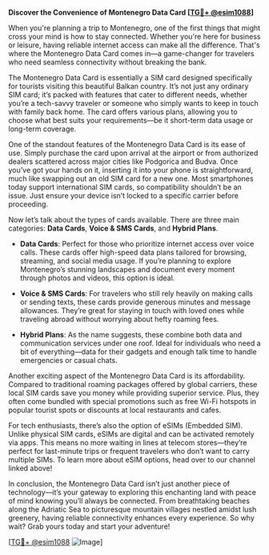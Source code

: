 **Discover the Convenience of Montenegro Data Card [[TG💪+ @esim1088](https://t.me/s/esim1088)]**

When you're planning a trip to Montenegro, one of the first things that might cross your mind is how to stay connected. Whether you're here for business or leisure, having reliable internet access can make all the difference. That's where the Montenegro Data Card comes in—a game-changer for travelers who need seamless connectivity without breaking the bank.

The Montenegro Data Card is essentially a SIM card designed specifically for tourists visiting this beautiful Balkan country. It’s not just any ordinary SIM card; it’s packed with features that cater to different needs, whether you’re a tech-savvy traveler or someone who simply wants to keep in touch with family back home. The card offers various plans, allowing you to choose what best suits your requirements—be it short-term data usage or long-term coverage.

One of the standout features of the Montenegro Data Card is its ease of use. Simply purchase the card upon arrival at the airport or from authorized dealers scattered across major cities like Podgorica and Budva. Once you’ve got your hands on it, inserting it into your phone is straightforward, much like swapping out an old SIM card for a new one. Most smartphones today support international SIM cards, so compatibility shouldn’t be an issue. Just ensure your device isn’t locked to a specific carrier before proceeding.

Now let’s talk about the types of cards available. There are three main categories: **Data Cards**, **Voice & SMS Cards**, and **Hybrid Plans**. 

- **Data Cards**: Perfect for those who prioritize internet access over voice calls. These cards offer high-speed data plans tailored for browsing, streaming, and social media usage. If you’re planning to explore Montenegro’s stunning landscapes and document every moment through photos and videos, this option is ideal.
  
- **Voice & SMS Cards**: For travelers who still rely heavily on making calls or sending texts, these cards provide generous minutes and message allowances. They’re great for staying in touch with loved ones while traveling abroad without worrying about hefty roaming fees.

- **Hybrid Plans**: As the name suggests, these combine both data and communication services under one roof. Ideal for individuals who need a bit of everything—data for their gadgets and enough talk time to handle emergencies or casual chats.

Another exciting aspect of the Montenegro Data Card is its affordability. Compared to traditional roaming packages offered by global carriers, these local SIM cards save you money while providing superior service. Plus, they often come bundled with special promotions such as free Wi-Fi hotspots in popular tourist spots or discounts at local restaurants and cafes.

For tech enthusiasts, there’s also the option of eSIMs (Embedded SIM). Unlike physical SIM cards, eSIMs are digital and can be activated remotely via apps. This means no more waiting in lines at telecom stores—they’re perfect for last-minute trips or frequent travelers who don’t want to carry multiple SIMs. To learn more about eSIM options, head over to our channel linked above!

In conclusion, the Montenegro Data Card isn’t just another piece of technology—it’s your gateway to exploring this enchanting land with peace of mind knowing you’ll always be connected. From breathtaking beaches along the Adriatic Sea to picturesque mountain villages nestled amidst lush greenery, having reliable connectivity enhances every experience. So why wait? Grab yours today and start your adventure!

[[TG💪+ @esim1088](https://t.me/s/esim1088) ![Image](https://i.postimg.cc/Y0z9fWf4/image.png)]